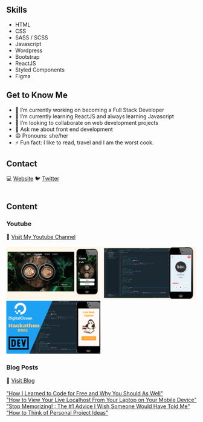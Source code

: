 
## Skills 
* HTML 
* CSS 
* SASS / SCSS
* Javascript 
* Wordpress 
* Bootstrap 
* ReactJS
* Styled Components 
* Figma

## Get to Know Me 
- 🔭 I’m currently working on becoming a Full Stack Developer 
- 🌱 I’m currently learning ReactJS and always learning Javascript 
- 👯 I’m looking to collaborate on web development projects 
- 💬 Ask me about front end development  
- 😄 Pronouns: she/her 
- ⚡ Fun fact: I like to read, travel and I am the worst cook. 

## Contact 
💻 [Website](https://brendamichellle.com/) 🐦 [Twitter](https://twitter.com/MichellleBrenda)
<br>
<br>

## Content 

### Youtube 
🎥 [Visit My Youtube Channel](https://www.youtube.com/channel/UCCbwmyG1DlUxjYkPLIA9qzA)
<br>
<br>
[<img src="https://github.com/BrendaMichellle/BrendaMichellle/blob/main/YT1.png" height= "140">](https://www.youtube.com/watch?v=wm9QUcxlPaI&t=139s) [<img src="https://github.com/BrendaMichellle/BrendaMichellle/blob/main/YT2.png" height= "140">](https://www.youtube.com/watch?v=DfEic9lvkkg&t=398s) [<img src="https://github.com/BrendaMichellle/BrendaMichellle/blob/main/YT3.png" height= "140">](https://www.youtube.com/watch?v=YyxeaeXLHww&t=242s)

### Blog Posts 
💬 [Visit Blog](https://blog.brendamichellle.com/)
<br>
<br>
["How I Learned to Code for Free and Why You Should As Well"](https://blog.brendamichellle.com/how-i-learned-to-code-for-free-and-why-you-should-as-well)
<br>
["How to View Your Live Localhost From Your Laptop on Your Mobile Device"](https://blog.brendamichellle.com/how-to-view-your-live-localhost-from-your-laptop-on-your-mobile-device)
<br>
["Stop Memorizing! : The #1 Advice I Wish Someone Would Have Told Me"](https://blog.brendamichellle.com/stop-memorizing-the-1-advice-i-wish-someone-would-have-told-me)
<br>
["How to Think of Personal Project Ideas"](https://blog.brendamichellle.com/how-to-think-of-personal-project-ideas)

